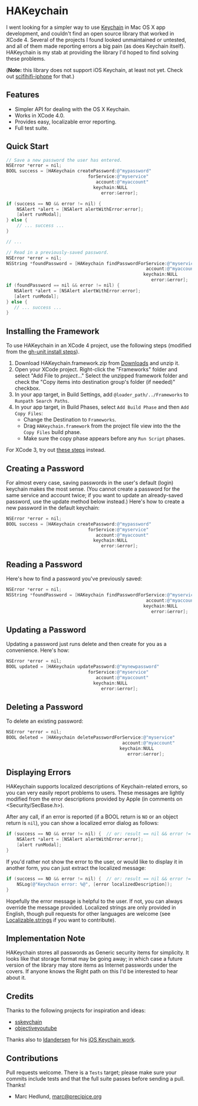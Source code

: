 
# HAKeychain #

I went looking for a simpler way to use 
[Keychain](http://en.wikipedia.org/wiki/Keychain_(Mac_OS)) in Mac OS X app
development, and couldn't find an open source library that worked in XCode 4.
Several of the projects I found looked unmaintained or untested, and all of 
them made reporting errors a big pain (as does Keychain itself). HAKeychain
is my stab at providing the library I'd hoped to find solving these 
problems.

(**Note:** this library does not support iOS Keychain, at least not yet. Check out
[scifihifi-iphone](https://github.com/ldandersen/scifihifi-iphone/tree/master/security)
for that.)

## Features ##

* Simpler API for dealing with the OS X Keychain.
* Works in XCode 4.0.
* Provides easy, localizable error reporting.
* Full test suite.

## Quick Start ##

```objective-c
// Save a new password the user has entered.
NSError *error = nil;
BOOL success = [HAKeychain createPassword:@"mypassword"
                               forService:@"myservice"
                                  account:@"myaccount"
                                 keychain:NULL
                                    error:&error];

if (success == NO && error != nil) {
    NSAlert *alert = [NSAlert alertWithError:error];
    [alert runModal];
} else {
    // ... success ...
}

// ...

// Read in a previously-saved password.
NSError *error = nil;
NSString *foundPassword = [HAKeychain findPasswordForService:@"myservice"
                                                     account:@"myaccount"
                                                    keychain:NULL
                                                       error:&error];
if (foundPassword == nil && error != nil) {
   NSAlert *alert = [NSAlert alertWithError:error];
   [alert runModal];
} else {
   // ... success ...
}
```

## Installing the Framework ##

To use HAKeychain in an XCode 4 project, use the following steps (modified
from the [gh-unit install steps](http://gabriel.github.com/gh-unit/_installing_xcode3.html)).

1. Download HAKeychain.framework.zip from 
   [Downloads](https://github.com/precipice/HAKeychain/downloads) and unzip it.
2. Open your XCode project. Right-click the "Frameworks" folder and select
   "Add File to *project*..."  Select the unzipped framework folder and check
   the "Copy items into destination group's folder (if needed)" checkbox.
3. In your app target, in Build Settings, add `@loader_path/../Frameworks` to
   `Runpath Search Paths`.
4. In your app target, in Build Phases, select `Add Build Phase` and then 
   `Add Copy Files`:
    * Change the Destination to `Frameworks`.
    * Drag `HAKeychain.framework` from the project file view into the the 
      `Copy Files` build phase.
    * Make sure the copy phase appears before any `Run Script` phases.

For XCode 3, try out [these steps](http://gabriel.github.com/gh-unit/_installing_xcode3.html#InstallMacOSXXcode3) 
instead. 

## Creating a Password ##

For almost every case, saving passwords in the user's default (login) keychain
makes the most sense. (You cannot create a password for the same service and
account twice; if you want to update an already-saved password, use the update
method below instead.) Here's how to create a new password in the default
keychain:

```objective-c
NSError *error = nil;
BOOL success = [HAKeychain createPassword:@"mypassword"
                               forService:@"myservice"
                                  account:@"myaccount"
                                 keychain:NULL
                                    error:&error];
```

## Reading a Password ##

Here's how to find a password you've previously saved:

```objective-c
NSError *error = nil;
NSString *foundPassword = [HAKeychain findPasswordForService:@"myservice"
                                                     account:@"myaccount"
                                                    keychain:NULL
                                                       error:&error];
```

## Updating a Password ##

Updating a password just runs delete and then create for you as a convenience.
Here's how:

```objective-c
NSError *error = nil;
BOOL updated = [HAKeychain updatePassword:@"mynewpassword"
                               forService:@"myservice"
                                  account:@"myaccount"
                                 keychain:NULL
                                    error:&error];
```

## Deleting a Password ##

To delete an existing password:

```objective-c
NSError *error = nil;
BOOL deleted = [HAKeychain deletePasswordForService:@"myservice"
                                            account:@"myaccount"
                                           keychain:NULL
                                              error:&error];
```

## Displaying Errors ##

HAKeychain supports localized descriptions of Keychain-related errors, so
you can very easily report problems to users. These messages are lightly
modified from the error descriptions provided by Apple (in comments on 
&lt;Security/SecBase.h&gt;).

After any call, if an error is reported (if a BOOL return is `NO` or an object
return is `nil`), you can show a localized error dialog as follows:

```objective-c
if (success == NO && error != nil) {  // or: result == nil && error != nil
    NSAlert *alert = [NSAlert alertWithError:error];
    [alert runModal];
}
```

If you'd rather not show the error to the user, or would like to display it
in another form, you can just extract the localized message:

```objective-c
if (success == NO && error != nil) {  // or: result == nil && error != nil
    NSLog(@"Keychain error: %@", [error localizedDescription]);
}
```

Hopefully the error message is helpful to the user. If not, you can always
override the message provided.  Localized strings are only provided in English,
though pull requests for other languages are welcome (see
[Localizable.strings](https://github.com/precipice/HAKeychain/blob/master/HAKeychain/en.lproj/Localizable.strings)
if you want to contribute).

## Implementation Note ##

HAKeychain stores all passwords as Generic security items for simplicity.
It looks like that storage format may be going away; in which case a future
version of the library may store items as Internet passwords under the covers.
If anyone knows the Right path on this I'd be interested to hear about it.

## Credits ##

Thanks to the following projects for inspiration and ideas:

* [sskeychain](https://github.com/samsoffes/sskeychain)
* [objectiveyoutube](http://code.google.com/p/objectiveyoutube)

Thanks also to [ldandersen](https://github.com/ldandersen) for his 
[iOS Keychain work](https://github.com/ldandersen/scifihifi-iphone/tree/master/security).

## Contributions ##

Pull requests welcome. There is a `Tests` target; please make sure your
commits include tests and that the full suite passes before sending a pull.
Thanks!

- Marc Hedlund, <marc@precipice.org>
